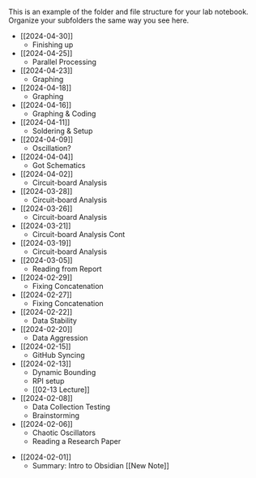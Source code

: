 This is an example of the folder and file structure for your lab notebook.  Organize your subfolders the same way you see here.

- [[2024-04-30]]
	- Finishing up
- [[2024-04-25]]
	- Parallel Processing
- [[2024-04-23]]
	- Graphing
- [[2024-04-18]]
	- Graphing
- [[2024-04-16]]
	- Graphing & Coding
- [[2024-04-11]]
	- Soldering & Setup
- [[2024-04-09]]
	- Oscillation?
- [[2024-04-04]]
	- Got Schematics
- [[2024-04-02]]
	- Circuit-board Analysis
- [[2024-03-28]]
	- Circuit-board Analysis
- [[2024-03-26]]
	- Circuit-board Analysis
- [[2024-03-21]]
	- Circuit-board Analysis Cont
- [[2024-03-19]]
	- Circuit-board Analysis
- [[2024-03-05]]
	- Reading from Report
- [[2024-02-29]]
	- Fixing Concatenation
- [[2024-02-27]]
	- Fixing Concatenation
- [[2024-02-22]]
	- Data Stability
- [[2024-02-20]]
	- Data Aggression
- [[2024-02-15]]
	- GitHub Syncing
- [[2024-02-13]]
	- Dynamic Bounding
	- RPI setup 
	- [[02-13 Lecture]]
- [[2024-02-08]]
	- Data Collection Testing
	- Brainstorming
- [[2024-02-06]]
	- Chaotic Oscillators
	- Reading a Research Paper 
* [[2024-02-01]]
	* Summary: Intro to Obsidian [[New Note]]